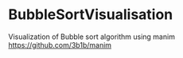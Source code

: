 # BubbleSortVisualisation
Visualization of Bubble sort algorithm using manim https://github.com/3b1b/manim
